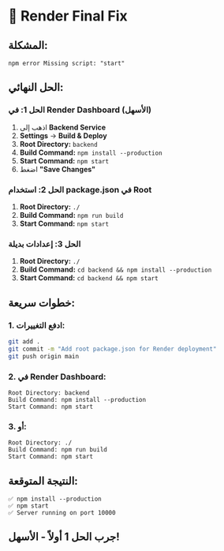 # 🔧 Render Final Fix

## المشكلة:
```
npm error Missing script: "start"
```

## الحل النهائي:

### **الحل 1: في Render Dashboard (الأسهل)**
1. اذهب إلى **Backend Service**
2. **Settings** → **Build & Deploy**
3. **Root Directory:** `backend`
4. **Build Command:** `npm install --production`
5. **Start Command:** `npm start`
6. اضغط **"Save Changes"**

### **الحل 2: استخدام package.json في Root**
1. **Root Directory:** `./`
2. **Build Command:** `npm run build`
3. **Start Command:** `npm start`

### **الحل 3: إعدادات بديلة**
1. **Root Directory:** `./`
2. **Build Command:** `cd backend && npm install --production`
3. **Start Command:** `cd backend && npm start`

## خطوات سريعة:

### 1. **ادفع التغييرات:**
```bash
git add .
git commit -m "Add root package.json for Render deployment"
git push origin main
```

### 2. **في Render Dashboard:**
```
Root Directory: backend
Build Command: npm install --production
Start Command: npm start
```

### 3. **أو:**
```
Root Directory: ./
Build Command: npm run build
Start Command: npm start
```

## النتيجة المتوقعة:
```
✅ npm install --production
✅ npm start
✅ Server running on port 10000
```

## جرب الحل 1 أولاً - الأسهل!

